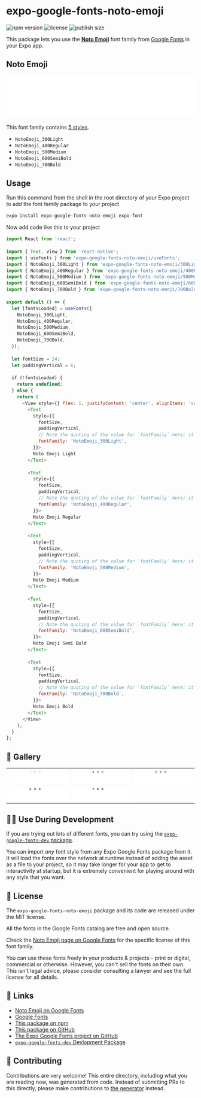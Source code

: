 # expo-google-fonts-noto-emoji

![npm version](https://flat.badgen.net/npm/v/expo-google-fonts-noto-emoji)
![license](https://flat.badgen.net/github/license/expo/google-fonts)
![publish size](https://flat.badgen.net/packagephobia/install/expo-google-fonts-noto-emoji)

This package lets you use the [**Noto Emoji**](https://fonts.google.com/specimen/Noto+Emoji) font family from [Google Fonts](https://fonts.google.com/) in your Expo app.

## Noto Emoji

![Noto Emoji](./font-family.png)

This font family contains [5 styles](#-gallery).

- `NotoEmoji_300Light`
- `NotoEmoji_400Regular`
- `NotoEmoji_500Medium`
- `NotoEmoji_600SemiBold`
- `NotoEmoji_700Bold`

## Usage

Run this command from the shell in the root directory of your Expo project to add the font family package to your project
```sh
expo install expo-google-fonts-noto-emoji expo-font
```

Now add code like this to your project
```js
import React from 'react';

import { Text, View } from 'react-native';
import { useFonts } from 'expo-google-fonts-noto-emoji/useFonts';
import { NotoEmoji_300Light } from 'expo-google-fonts-noto-emoji/300Light';
import { NotoEmoji_400Regular } from 'expo-google-fonts-noto-emoji/400Regular';
import { NotoEmoji_500Medium } from 'expo-google-fonts-noto-emoji/500Medium';
import { NotoEmoji_600SemiBold } from 'expo-google-fonts-noto-emoji/600SemiBold';
import { NotoEmoji_700Bold } from 'expo-google-fonts-noto-emoji/700Bold';

export default () => {
  let [fontsLoaded] = useFonts({
    NotoEmoji_300Light,
    NotoEmoji_400Regular,
    NotoEmoji_500Medium,
    NotoEmoji_600SemiBold,
    NotoEmoji_700Bold,
  });

  let fontSize = 24;
  let paddingVertical = 6;

  if (!fontsLoaded) {
    return undefined;
  } else {
    return (
      <View style={{ flex: 1, justifyContent: 'center', alignItems: 'center' }}>
        <Text
          style={{
            fontSize,
            paddingVertical,
            // Note the quoting of the value for `fontFamily` here; it expects a string!
            fontFamily: 'NotoEmoji_300Light',
          }}>
          Noto Emoji Light
        </Text>

        <Text
          style={{
            fontSize,
            paddingVertical,
            // Note the quoting of the value for `fontFamily` here; it expects a string!
            fontFamily: 'NotoEmoji_400Regular',
          }}>
          Noto Emoji Regular
        </Text>

        <Text
          style={{
            fontSize,
            paddingVertical,
            // Note the quoting of the value for `fontFamily` here; it expects a string!
            fontFamily: 'NotoEmoji_500Medium',
          }}>
          Noto Emoji Medium
        </Text>

        <Text
          style={{
            fontSize,
            paddingVertical,
            // Note the quoting of the value for `fontFamily` here; it expects a string!
            fontFamily: 'NotoEmoji_600SemiBold',
          }}>
          Noto Emoji Semi Bold
        </Text>

        <Text
          style={{
            fontSize,
            paddingVertical,
            // Note the quoting of the value for `fontFamily` here; it expects a string!
            fontFamily: 'NotoEmoji_700Bold',
          }}>
          Noto Emoji Bold
        </Text>
      </View>
    );
  }
};

```

## 🔡 Gallery


||||
|-|-|-|
|![NotoEmoji_300Light](.//300Light/NotoEmoji_300Light.ttf.png)|![NotoEmoji_400Regular](.//400Regular/NotoEmoji_400Regular.ttf.png)|![NotoEmoji_500Medium](.//500Medium/NotoEmoji_500Medium.ttf.png)||
|![NotoEmoji_600SemiBold](.//600SemiBold/NotoEmoji_600SemiBold.ttf.png)|![NotoEmoji_700Bold](.//700Bold/NotoEmoji_700Bold.ttf.png)|||


## 👩‍💻 Use During Development

If you are trying out lots of different fonts, you can try using the [`expo-google-fonts-dev` package](https://github.com/freeboub/google-fonts/tree/master/font-packages/dev#readme).

You can import *any* font style from any Expo Google Fonts package from it. It will load the fonts
over the network at runtime instead of adding the asset as a file to your project, so it may take longer
for your app to get to interactivity at startup, but it is extremely convenient
for playing around with any style that you want.

## 📖 License

The `expo-google-fonts-noto-emoji` package and its code are released under the MIT license.

All the fonts in the Google Fonts catalog are free and open source.

Check the [Noto Emoji page on Google Fonts](https://fonts.google.com/specimen/Noto+Emoji) for the specific license of this font family.

You can use these fonts freely in your products & projects - print or digital, commercial or otherwise. However, you can't sell the fonts on their own. This isn't legal advice, please consider consulting a lawyer and see the full license for all details.

## 🔗 Links

- [Noto Emoji on Google Fonts](https://fonts.google.com/specimen/Noto+Emoji)
- [Google Fonts](https://fonts.google.com/)
- [This package on npm](https://www.npmjs.com/package/expo-google-fonts-noto-emoji)
- [This package on GitHub](https://github.com/freeboub/google-fonts/tree/master/font-packages/noto-emoji)
- [The Expo Google Fonts project on GitHub](https://github.com/freeboub/google-fonts)
- [`expo-google-fonts-dev` Devlopment Package](https://github.com/freeboub/google-fonts/tree/master/font-packages/dev)

## 🤝 Contributing

Contributions are very welcome! This entire directory, including what you are reading now, was generated from code. Instead of submitting PRs to this directly, please make contributions to [the generator](https://github.com/freeboub/google-fonts/tree/master/packages/generator) instead.
